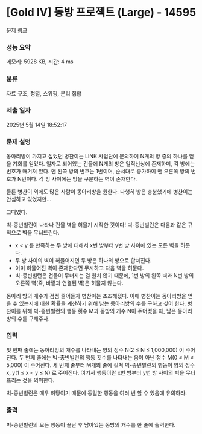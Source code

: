 # [Gold IV] 동방 프로젝트 (Large) - 14595 

[문제 링크](https://www.acmicpc.net/problem/14595) 

### 성능 요약

메모리: 5928 KB, 시간: 4 ms

### 분류

자료 구조, 정렬, 스위핑, 분리 집합

### 제출 일자

2025년 5월 14일 18:52:17

### 문제 설명

<p>동아리방이 가지고 싶었던 병찬이는 LINK 사업단에 문의하여 N개의 방 중의 하나를 얻을 기회를 얻었다. 일자로 되어있는 건물에 N개의 방은 일직선상에 존재하며, 각 방에는 번호가 매겨져 있다. 맨 왼쪽 방의 번호는 1번이며, 순서대로 증가하여 맨 오른쪽 방의 번호가 N번이다. 각 방 사이에는 방을 구분하는 벽이 존재한다.</p>

<p>물론 병찬이 외에도 많은 사람이 동아리방을 원한다. 다행히 방은 충분했기에 병찬이는 안심하고 있었지만…</p>

<p>그때였다.</p>

<p>빅-종빈빌런이 나타나 건물 벽을 허물기 시작한 것이다! 빅-종빈빌런은 다음과 같은 규칙으로 벽을 무너뜨린다.</p>

<ul>
	<li>x < y 를 만족하는 두 방에 대해서 x번 방부터 y번 방 사이에 있는 모든 벽을 허문다.</li>
	<li>두 방 사이의 벽이 허물어지면 두 방은 하나의 방으로 합쳐진다.</li>
	<li>이미 허물어진 벽이 존재한다면 무시하고 다음 벽을 허문다.</li>
	<li>빅-종빈빌런은 건물이 무너지는 걸 원치 않기 때문에, 1번 방의 왼쪽 벽과 N번 방의 오른쪽 벽(즉, 바깥과 연결된 벽)은 허물지 않는다.</li>
</ul>

<p>동아리 방의 개수가 점점 줄어들자 병찬이는 초조해졌다. 이에 병찬이는 동아리방을 얻을 수 있는지에 대한 확률을 계산하기 위해 남는 동아리방의 수를 구하고 싶어 한다. 병찬이를 위해 빅-종빈빌런의 행동 횟수 M과 동방의 개수 N이 주어졌을 때, 남은 동아리방의 수를 구해주자.</p>

### 입력 

 <p>첫 번째 줄에는 동아리방의 개수를 나타내는 양의 정수 N(2 ≤ N ≤ 1,000,000) 이 주어진다. 두 번째 줄에는 빅-종빈빌런의 행동 횟수를 나타내는 음이 아닌 정수 M(0 ≤ M ≤ 5,000) 이 주어진다. 세 번째 줄부터 M개의 줄에 걸쳐 빅-종빈빌런의 행동이 양의 정수 x, y(1 ≤ x < y ≤ N) 로 주어진다. 여기서 행동이란 x번 방부터 y번 방 사이의 벽을 무너뜨리는 것을 의미한다.</p>

<p>빅-종빈빌런은 매우 허당이기 때문에 동일한 행동을 여러 번 할 수 있음에 유의하라.</p>

### 출력 

 <p>빅-종빈빌런의 모든 행동이 끝난 후 남아있는 동방의 개수를 한 줄에 출력한다.</p>

